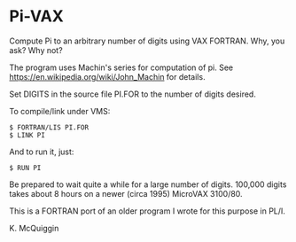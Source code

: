 # Pi-VAX
Compute Pi to an arbitrary number of digits using VAX FORTRAN.  Why, you ask?  Why not?

The program uses Machin's series for computation of pi.  See https://en.wikipedia.org/wiki/John_Machin for details.

Set DIGITS in the source file PI.FOR to the number of digits desired.  

To compile/link under VMS:

```
$ FORTRAN/LIS PI.FOR
$ LINK PI
```

And to run it, just:

```
$ RUN PI
```

Be prepared to wait quite a while for a large number of digits.  100,000 digits takes about 
8 hours on a newer (circa 1995) MicroVAX 3100/80.

This is a FORTRAN port of an older program I wrote for this purpose in PL/I.

K. McQuiggin
